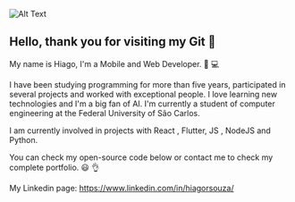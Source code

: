 ![Alt Text](https://gizmodo.uol.com.br/wp-content/blogs.dir/8/files/2018/09/dino-chrome.gif)


## Hello, thank you for visiting my Git 👋


My name is Hiago, I'm a Mobile and Web Developer. :iphone: :computer:

I have been studying programming for more than five years, participated in several projects and worked with exceptional people. I love learning new technologies and I'm a big fan of AI. I'm currently a student of computer engineering at the Federal University of São Carlos.

I am currently involved in projects with React , Flutter, JS , NodeJS and Python. 

You can check my open-source code below or contact me to check my complete portfolio. :smiley: :ok_hand:

My Linkedin page: https://www.linkedin.com/in/hiagorsouza/



